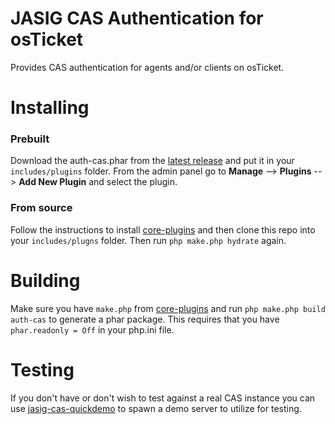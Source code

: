 JASIG CAS Authentication for osTicket
=====================================

Provides CAS authentication for agents and/or clients on osTicket.

Installing
==========

### Prebuilt

Download the auth-cas.phar from the [latest release](https://github.com/kevinoconnor7/osTicket-auth-cas/releases/latest)
and put it in your `includes/plugins` folder. From the admin panel go to
**Manage** --> **Plugins** --> **Add New Plugin** and select the plugin.

### From source

Follow the instructions to install [core-plugins](https://github.com/osTicket/core-plugins)
and then clone this repo into your `includes/plugns` folder. Then run
`php make.php hydrate` again.

Building
========

Make sure you have `make.php` from [core-plugins](https://github.com/osTicket/core-plugins)
and run `php make.php build auth-cas` to generate a phar package. This requires
that you have `phar.readonly = Off` in your php.ini file.

Testing
=======

If you don't have or don't wish to test against a real CAS instance you can
use [jasig-cas-quickdemo](https://github.com/forsetti/jasig-cas-quickdemo) to
spawn a demo server to utilize for testing.
